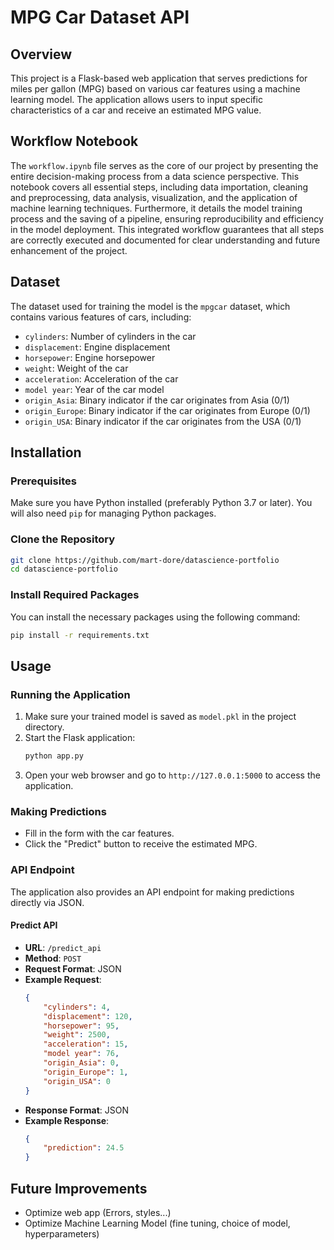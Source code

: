 # MPG Car Dataset API

## Overview
This project is a Flask-based web application that serves predictions for miles per gallon (MPG) based on various car features using a machine learning model. The application allows users to input specific characteristics of a car and receive an estimated MPG value.

## Workflow Notebook

The `workflow.ipynb` file serves as the core of our project by presenting the entire decision-making process from a data science perspective. This notebook covers all essential steps, including data importation, cleaning and preprocessing, data analysis, visualization, and the application of machine learning techniques. Furthermore, it details the model training process and the saving of a pipeline, ensuring reproducibility and efficiency in the model deployment. This integrated workflow guarantees that all steps are correctly executed and documented for clear understanding and future enhancement of the project.

## Dataset
The dataset used for training the model is the `mpgcar` dataset, which contains various features of cars, including:
- `cylinders`: Number of cylinders in the car
- `displacement`: Engine displacement
- `horsepower`: Engine horsepower
- `weight`: Weight of the car
- `acceleration`: Acceleration of the car
- `model year`: Year of the car model
- `origin_Asia`: Binary indicator if the car originates from Asia (0/1)
- `origin_Europe`: Binary indicator if the car originates from Europe (0/1)
- `origin_USA`: Binary indicator if the car originates from the USA (0/1)

## Installation

### Prerequisites
Make sure you have Python installed (preferably Python 3.7 or later). You will also need `pip` for managing Python packages.

### Clone the Repository
```bash
git clone https://github.com/mart-dore/datascience-portfolio
cd datascience-portfolio
```

### Install Required Packages
You can install the necessary packages using the following command:
```bash
pip install -r requirements.txt
```

## Usage

### Running the Application
1. Make sure your trained model is saved as `model.pkl` in the project directory.
2. Start the Flask application:
   ```bash
   python app.py
   ```
3. Open your web browser and go to `http://127.0.0.1:5000` to access the application.

### Making Predictions
- Fill in the form with the car features.
- Click the "Predict" button to receive the estimated MPG.

### API Endpoint
The application also provides an API endpoint for making predictions directly via JSON.

#### Predict API
- **URL**: `/predict_api`
- **Method**: `POST`
- **Request Format**: JSON
- **Example Request**:
  ```json
  {
      "cylinders": 4,
      "displacement": 120,
      "horsepower": 95,
      "weight": 2500,
      "acceleration": 15,
      "model year": 76,
      "origin_Asia": 0,
      "origin_Europe": 1,
      "origin_USA": 0
  }
  ```
- **Response Format**: JSON
- **Example Response**:
  ```json
  {
      "prediction": 24.5
  }
  ```

## Future Improvements
 - Optimize web app (Errors, styles...)
 - Optimize Machine Learning Model (fine tuning, choice of model, hyperparameters)
